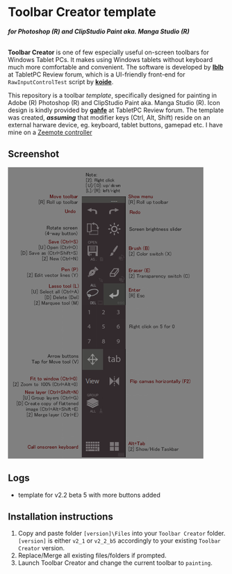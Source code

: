 # Toolbar Creator template
***for Photoshop (R) and ClipStudio Paint aka. Manga Studio (R)***<br><br>

**Toolbar Creator** is one of few especially useful on-screen toolbars for Windows Tablet PCs. It makes using Windows tablets without keyboard much more comfortable and convenient. The software is developed by [**lblb**](http://forum.tabletpcreview.com/threads/toolbar-creator-v-2-2-beta-available-for-download.63014/) at TabletPC Review forum, which is a UI-friendly front-end for `RawInputControlTest` script by [**koide**](http://39kasen.sakura.ne.jp/rawinputcontroltest/).

This repository is a toolbar *template*, specifically designed for painting in Adobe (R) Photoshop (R) and ClipStudio Paint aka. Manga Studio (R). Icon design is kindly provided by [**gahfe**](http://forum.tabletpcreview.com/threads/slatepal-dock-developing.54774/) at TabletPC Review forum. The template was created, ***assuming*** that modifier keys (Ctrl, Alt, Shift) reside on an external harware device, eg. keyboard, tablet buttons, gamepad etc. I have mine on a [Zeemote controller](http://i.imgur.com/Z8ivi4l)
## Screenshot
![Screenshot](v2_2_b5/v2_2_b5.png)
## Logs
-  template for v2.2 beta 5 with more buttons added

## Installation instructions
1. Copy and paste folder `[version]\Files` into your `Toolbar Creator` folder. 
`[version]` is either `v2_1` or `v2_2_b5` accordingly to your existing `Toolbar Creator` version.
2. Replace/Merge all existing files/folders if prompted.
3. Launch Toolbar Creator and change the current toolbar to `painting`.
